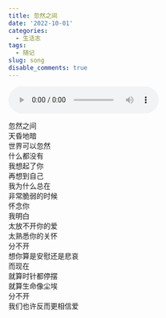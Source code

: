```yaml
---
title: 忽然之间
date: '2022-10-01'
categories:
  - 生活志
tags:
  - 随记
slug: song
disable_comments: true
---
```


<audio autoplay="autoplay" controls="controls" loop="loop" preload="auto"
            src="/songs/忽然之间_郑钧.mp3">
</audio>

忽然之间  
天昏地暗  
世界可以忽然  
什么都没有  
我想起了你  
再想到自己  
我为什么总在  
非常脆弱的时候  
怀念你  
我明白  
太放不开你的爱  
太熟悉你的关怀  
分不开  
想你算是安慰还是悲哀  
而现在  
就算时针都停摆  
就算生命像尘埃  
分不开  
我们也许反而更相信爱  




